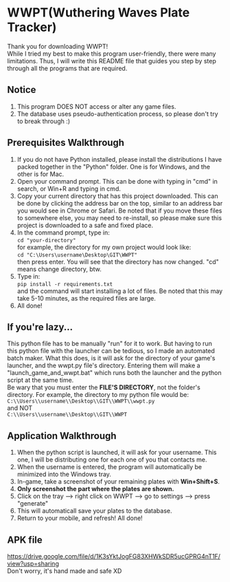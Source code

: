 # WWPT(Wuthering Waves Plate Tracker)
Thank you for downloading WWPT! <br>
While I tried my best to make this program user-friendly, there were many limitations. Thus, I will write this README file that guides you step by step through all the programs that are required.

## Notice
1. This program DOES NOT access or alter any game files.
2. The database uses pseudo-authentication process, so please don't try to break through :)

## Prerequisites Walkthrough
1. If you do not have Python installed, please install the distributions I have packed together in the "Python" folder. One is for Windows, and the other is for Mac.
2. Open your command prompt. This can be done with typing in "cmd" in search, or Win+R and typing in cmd.
3. Copy your current directory that has this project downloaded. This can be done by clicking the address bar on the top, similar to an address bar you would see in Chrome or Safari. Be noted that if you move these files to somewhere else, you may need to re-install, so please make sure this project is downloaded to a safe and fixed place.
4. In the command prompt, type in:<br>
`cd "your-directory"`<br>
for example, the directory for my own project would look like:<br>
`cd "C:\Users\username\Desktop\GIT\WWPT"`<br>
then press enter. You will see that the directory has now changed. "cd" means change directory, btw.
5. Type in:<br>
`pip install -r requirements.txt`<br>
and the command will start installing a lot of files. Be noted that this may take 5-10 minutes, as the required files are large.
6. All done!

## If you're lazy...
This python file has to be manually "run" for it to work. But having to run this python file with the launcher can be tedious, so I made an automated batch maker. What this does, is it will ask for the directory of your game's launcher, and the wwpt.py file's directory. Entering them will make a "launch_game_and_wwpt.bat" which runs both the launcher and the python script at the same time.<br>
Be wary that you must enter the **FILE'S DIRECTORY**, not the folder's directory. For example, the directory to my python file would be: <br>
`C:\\Users\\username\\Desktop\\GIT\\WWPT\\wwpt.py`<br>
and NOT<br>
`C:\\Users\\username\\Desktop\\GIT\\WWPT`<br>

## Application Walkthrough
1. When the python script is launched, it will ask for your username. This one, I will be distributing one for each one of you that contacts me.
2. When the username is entered, the program will automatically be minimized into the Windows tray.
3. In-game, take a screenshot of your remaining plates with **Win+Shift+S**.
4. **Only screenshot the part where the plates are shown.**
5. Click on the tray --> right click on WWPT --> go to settings --> press "generate"
6. This will automaticall save your plates to the database.
7. Return to your mobile, and refresh! All done!

## APK file
https://drive.google.com/file/d/1K3sYktJogFG83XHWkSDR5ucGPRG4nT1F/view?usp=sharing <br>
Don't worry, it's hand made and safe XD
